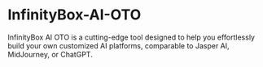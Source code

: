 # InfinityBox-AI-OTO
InfinityBox AI OTO is a cutting-edge tool designed to help you effortlessly build your own customized AI platforms, comparable to Jasper AI, MidJourney, or ChatGPT.
